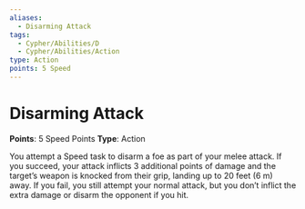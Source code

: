 ```yaml
---
aliases:
  - Disarming Attack
tags:
  - Cypher/Abilities/D
  - Cypher/Abilities/Action
type: Action
points: 5 Speed
---
```


# Disarming Attack

**Points**: 5 Speed Points
**Type**: Action

You attempt a Speed task to disarm a foe as part of your melee attack. If you succeed, your attack inflicts 3 additional points of damage and the target’s weapon is knocked from their grip, landing up to 20 feet (6 m) away. If you fail, you still attempt your normal attack, but you don’t inflict the extra damage or disarm the opponent if you hit.
